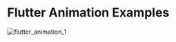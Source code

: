 # Flutter Animation Examples 

![flutter_animation_1](https://user-images.githubusercontent.com/56693466/111516367-dd0c9200-8764-11eb-9398-e07f49c513ef.gif)
